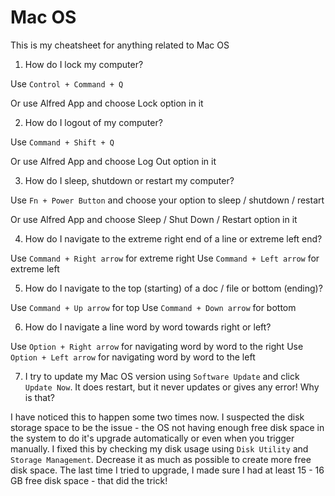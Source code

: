 # Mac OS

This is my cheatsheet for anything related to Mac OS

1. How do I lock my computer?

Use `Control + Command + Q`

Or use Alfred App and choose Lock option in it

2. How do I logout of my computer?

Use `Command + Shift + Q`

Or use Alfred App and choose Log Out option in it

3. How do I sleep, shutdown or restart my computer?

Use `Fn + Power Button` and choose your option to sleep / shutdown / restart

Or use Alfred App and choose Sleep / Shut Down / Restart option in it

4. How do I navigate to the extreme right end of a line or extreme left end?

Use `Command + Right arrow` for extreme right
Use `Command + Left arrow` for extreme left

5. How do I navigate to the top (starting) of a doc / file or bottom (ending)?

Use `Command + Up arrow` for top
Use `Command + Down arrow` for bottom

6. How do I navigate a line word by word towards right or left?

Use `Option + Right arrow` for navigating word by word to the right
Use `Option + Left arrow` for navigating word by word to the left

7. I try to update my Mac OS version using `Software Update` and click
`Update Now`. It does restart, but it never updates or gives any error! Why is
that?

I have noticed this to happen some two times now. I suspected the disk storage
space to be the issue - the OS not having enough free disk space in the system
to do it's upgrade automatically or even when you trigger manually. I fixed
this by checking my disk usage using `Disk Utility` and `Storage Management`.
Decrease it as much as possible to create more free disk space. The last time I
tried to upgrade, I made sure I had at least 15 - 16 GB free disk space - that
did the trick!
